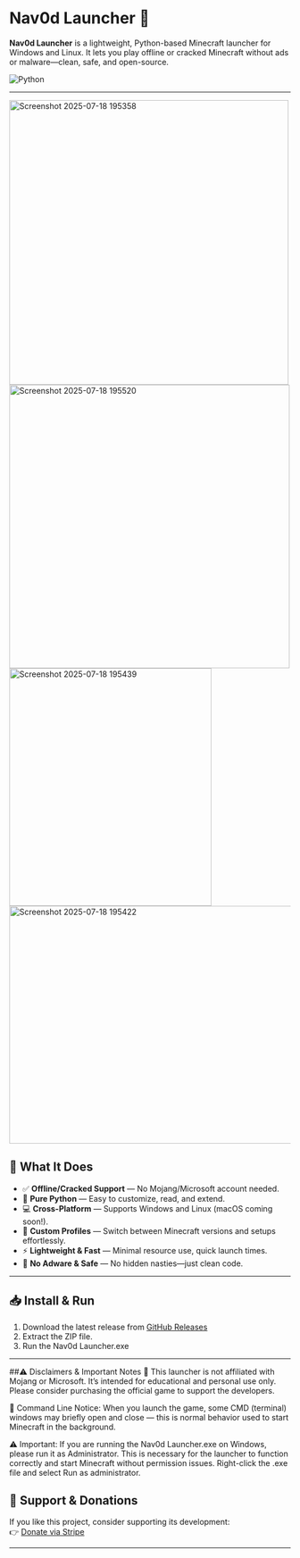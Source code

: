 # Nav0d Launcher 🚀

**Nav0d Launcher** is a lightweight, Python-based Minecraft launcher for Windows and Linux. It lets you play offline or cracked Minecraft without ads or malware—clean, safe, and open-source.

![Python](https://img.shields.io/badge/python-3.6%2B-blue) 

---
<img width="500" height="510" alt="Screenshot 2025-07-18 195358" src="https://github.com/user-attachments/assets/6f4a57a5-71a3-41e1-bf60-45ed3410f3fa" />
<img width="502" height="508" alt="Screenshot 2025-07-18 195520" src="https://github.com/user-attachments/assets/29d480e4-2fa2-45c7-815e-1f8a0962f2da" />

<img width="362" height="426" alt="Screenshot 2025-07-18 195439" src="https://github.com/user-attachments/assets/404919e8-094a-4098-986b-c5efa85cc650" />
<img width="601" height="426" alt="Screenshot 2025-07-18 195422" src="https://github.com/user-attachments/assets/80f60e3b-52dc-4fa5-a293-c543269f9bcc" />

## 🧩 What It Does

- ✅ **Offline/Cracked Support** — No Mojang/Microsoft account needed.  
- 🐍 **Pure Python** — Easy to customize, read, and extend.  
- 💻 **Cross-Platform** — Supports Windows and Linux (macOS coming soon!).  
- 📁 **Custom Profiles** — Switch between Minecraft versions and setups effortlessly.  
- ⚡ **Lightweight & Fast** — Minimal resource use, quick launch times.  
- 🚫 **No Adware & Safe** — No hidden nasties—just clean code.

---

## 📥 Install & Run

1. Download the latest release from [GitHub Releases](https://github.com/BBoOs12/Nav0d-Lancher/releases/tag/Nav0d_Launcher-v1.2)  
2. Extract the ZIP file.
3. Run the Nav0d Launcher.exe

---

##⚠️ Disclaimers & Important Notes
📜 This launcher is not affiliated with Mojang or Microsoft. It’s intended for educational and personal use only. Please consider purchasing the official game to support the developers.

💬 Command Line Notice: When you launch the game, some CMD (terminal) windows may briefly open and close — this is normal behavior used to start Minecraft in the background.

⚠️ Important: If you are running the Nav0d Launcher.exe on Windows, please run it as Administrator. This is necessary for the launcher to function correctly and start Minecraft without permission issues.
Right-click the .exe file and select Run as administrator.


## 💖 Support & Donations

If you like this project, consider supporting its development:  
👉 [Donate via Stripe](https://buy.stripe.com/test_00wdRbekg1gr1QDd7r7EQ00)

---
